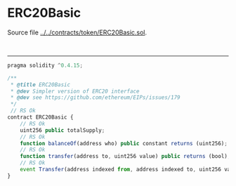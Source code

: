 # ERC20Basic 
Source file [../../contracts/token/ERC20Basic.sol](../../contracts/token/ERC20Basic.sol).


<br />

<hr />


```javascript
pragma solidity ^0.4.15;

/**
 * @title ERC20Basic
 * @dev Simpler version of ERC20 interface
 * @dev see https://github.com/ethereum/EIPs/issues/179
 */
 // RS Ok
contract ERC20Basic {
    // RS Ok
    uint256 public totalSupply;
    // RS Ok
    function balanceOf(address who) public constant returns (uint256);
    // RS Ok
    function transfer(address to, uint256 value) public returns (bool);
    // RS Ok
    event Transfer(address indexed from, address indexed to, uint256 value);
}
```